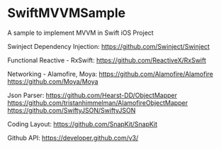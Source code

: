 # SwiftMVVMSample
A sample to implement MVVM in Swift iOS Project

Swinject Dependency Injection:
https://github.com/Swinject/Swinject

Functional Reactive - RxSwift:
https://github.com/ReactiveX/RxSwift

Networking - Alamofire, Moya:
https://github.com/Alamofire/Alamofire
https://github.com/Moya/Moya

Json Parser:
https://github.com/Hearst-DD/ObjectMapper
https://github.com/tristanhimmelman/AlamofireObjectMapper
https://github.com/SwiftyJSON/SwiftyJSON

Coding Layout:
https://github.com/SnapKit/SnapKit

Github API:
https://developer.github.com/v3/